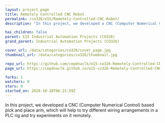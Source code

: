 ```yaml
---
layout: project_page
title: Remotely Controlled CNC Robot
permalink: /co326/e15/Remotely-Controlled-CNC-Robot/
description: "In this project, we developed a CNC (Computer Numerical Control) based pick and place arm, which will help to try different wiring arrangements in a PLC rig and try experiments on it remotely."

has_children: false
parent: E15 Industrial Automation Projects (CO326)
grand_parent: Industrial Automation Projects (CO326)

cover_url: /data/categories/co326/cover_page.jpg
thumbnail_url: /data/categories/co326/thumbnail.jpg

repo_url: https://github.com/cepdnaclk/e15-co326-Remotely-Controlled-CNC-Robot
page_url: https://cepdnaclk.github.io/e15-co326-Remotely-Controlled-CNC-Robot

forks: 1
watchers: 0
stars: 0
started_on: 2020-10-20T06:21:59Z
---
```

In this project, we developed a CNC (Computer Numerical Control) based pick and place arm, which will help to try different wiring arrangements in a PLC rig and try experiments on it remotely.

